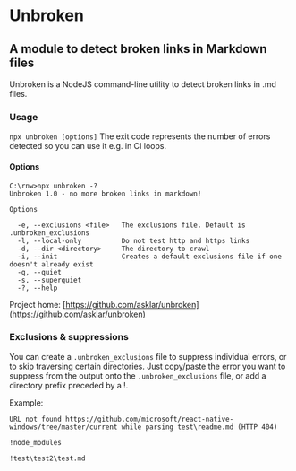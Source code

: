 # Unbroken
## A module to detect broken links in Markdown files

Unbroken is a NodeJS command-line utility to detect broken links in .md files.
### Usage
`npx unbroken [options]`
The exit code represents the number of errors detected so you can use it e.g. in CI loops.

#### Options
```
C:\rnw>npx unbroken -?
Unbroken 1.0 - no more broken links in markdown!

Options

  -e, --exclusions <file>   The exclusions file. Default is .unbroken_exclusions
  -l, --local-only          Do not test http and https links
  -d, --dir <directory>     The directory to crawl
  -i, --init                Creates a default exclusions file if one doesn't already exist
  -q, --quiet
  -s, --superquiet
  -?, --help
```
  Project home: [https://github.com/asklar/unbroken](https://github.com/asklar/unbroken)

### Exclusions & suppressions
You can create a `.unbroken_exclusions` file to suppress individual errors, or to skip traversing certain directories.
Just copy/paste the error you want to suppress from the output onto the `.unbroken_exclusions` file, or add a directory prefix preceded by a !.

Example:

```
URL not found https://github.com/microsoft/react-native-windows/tree/master/current while parsing test\readme.md (HTTP 404)

!node_modules

!test\test2\test.md
```
